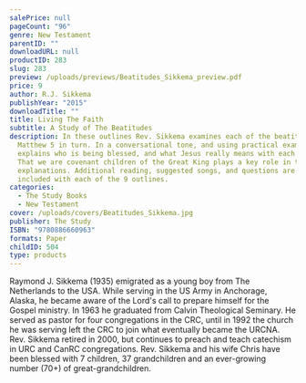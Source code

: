 ```yaml
---
salePrice: null
pageCount: "96"
genre: New Testament
parentID: ""
downloadURL: null
productID: 283
slug: 283
preview: /uploads/previews/Beatitudes_Sikkema_preview.pdf
price: 9
author: R.J. Sikkema
publishYear: "2015"
downloadTitle: ""
title: Living The Faith
subtitle: A Study of The Beatitudes
description: In these outlines Rev. Sikkema examines each of the beatitudes of
  Matthew 5 in turn. In a conversational tone, and using practical examples, he
  explains who is being blessed, and what Jesus really means with each blessing.
  That we are covenant children of the Great King plays a key role in these
  explanations. Additional reading, suggested songs, and questions are also
  included with each of the 9 outlines.
categories:
  - The Study Books
  - New Testament
cover: /uploads/covers/Beatitudes_Sikkema.jpg
publisher: The Study
ISBN: "9780886660963"
formats: Paper
childID: 504
type: products
---
```

Raymond J. Sikkema (1935) emigrated as a young boy from The Netherlands to the USA. While serving in the US Army in Anchorage, Alaska, he became aware of the Lord's call to prepare himself for the Gospel ministry. In 1963 he graduated from Calvin Theological Seminary. He served as pastor for four congregations in the CRC, until in 1992 the church he was serving left the CRC to join what eventually became the URCNA. Rev. Sikkema retired in 2000, but continues to preach and teach catechism in URC and CanRC congregations. Rev. Sikkema and his wife Chris have been blessed with 7 children, 37 grandchildren and an ever-growing number (70+) of great-grandchildren.